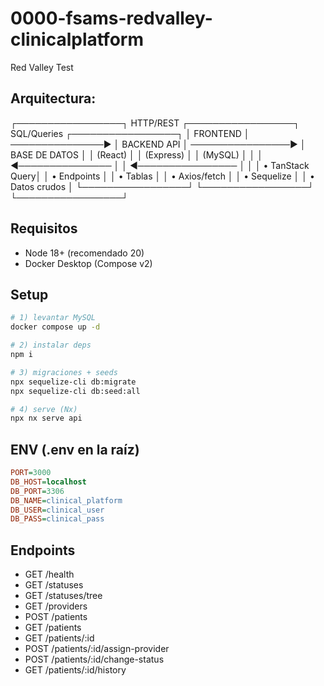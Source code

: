 # 0000-fsams-redvalley-clinicalplatform
Red Valley Test

## Arquitectura:
┌─────────────────┐    HTTP/REST     ┌─────────────────┐    SQL/Queries    ┌─────────────────┐
│   FRONTEND      │ ───────────────► │   BACKEND API   │ ────────────────► │   BASE DE DATOS  │
│   (React)       │                  │   (Express)     │                   │   (MySQL)        │
│                 │ ◄─────────────── │                 │ ◄──────────────── │                 │
│ • TanStack Query│                  │ • Endpoints     │                   │ • Tablas         │
│ • Axios/fetch   │                  │ • Sequelize     │                   │ • Datos crudos   │
└─────────────────┘                  └─────────────────┘                   └─────────────────┘

## Requisitos
- Node 18+ (recomendado 20)
- Docker Desktop (Compose v2)

## Setup
```bash
# 1) levantar MySQL
docker compose up -d

# 2) instalar deps
npm i

# 3) migraciones + seeds
npx sequelize-cli db:migrate
npx sequelize-cli db:seed:all

# 4) serve (Nx)
npx nx serve api
```

## ENV (.env en la raíz)

``` ini
PORT=3000
DB_HOST=localhost
DB_PORT=3306
DB_NAME=clinical_platform
DB_USER=clinical_user
DB_PASS=clinical_pass
```

## Endpoints
- GET /health
- GET /statuses
- GET /statuses/tree
- GET /providers
- POST /patients
- GET /patients
- GET /patients/:id
- POST /patients/:id/assign-provider
- POST /patients/:id/change-status
- GET /patients/:id/history